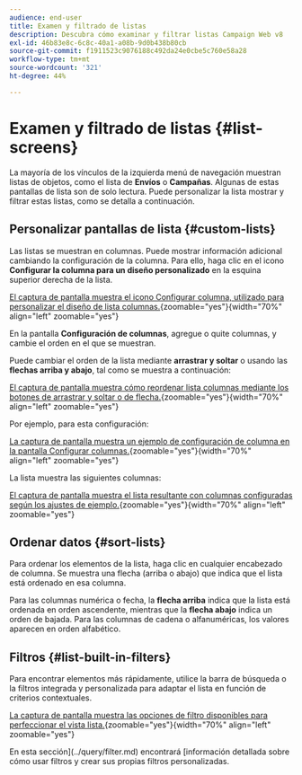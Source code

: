 ```yaml
---
audience: end-user
title: Examen y filtrado de listas
description: Descubra cómo examinar y filtrar listas Campaign Web v8
exl-id: 46b83e8c-6c8c-40a1-a08b-9d0b438b80cb
source-git-commit: f1911523c9076188c492da24e0cbe5c760e58a28
workflow-type: tm+mt
source-wordcount: '321'
ht-degree: 44%

---
```


# Examen y filtrado de listas {#list-screens}

La mayoría de los vínculos de la izquierda menú de navegación muestran listas de objetos, como el lista de **Envíos** o **Campañas**. Algunas de estas pantallas de lista son de solo lectura. Puede personalizar la lista mostrar y filtrar estas listas, como se detalla a continuación.

## Personalizar pantallas de lista {#custom-lists}

Las listas se muestran en columnas. Puede mostrar información adicional cambiando la configuración de la columna. Para ello, haga clic en el icono **Configurar la columna para un diseño personalizado** en la esquina superior derecha de la lista.

[El captura de pantalla muestra el icono Configurar columna, utilizado para personalizar el diseño de lista columnas.](assets/config-columns.png){zoomable="yes"}{width="70%" align="left" zoomable="yes"}

En la pantalla **Configuración de columnas**, agregue o quite columnas, y cambie el orden en el que se muestran.

Puede cambiar el orden de la lista mediante **arrastrar y soltar** o usando las **flechas arriba y abajo**, tal como se muestra a continuación:

[El captura de pantalla muestra cómo reordenar lista columnas mediante los botones de arrastrar y soltar o de flecha.](assets/list-reorder.png){zoomable="yes"}{width="70%" align="left" zoomable="yes"}

Por ejemplo, para esta configuración:

[La captura de pantalla muestra un ejemplo de configuración de columna en la pantalla Configurar columnas.](assets/columns.png){zoomable="yes"}{width="70%" align="left" zoomable="yes"}

La lista muestra las siguientes columnas:

[El captura de pantalla muestra el lista resultante con columnas configuradas según los ajustes de ejemplo.](assets/column-sample.png){zoomable="yes"}{width="70%" align="left" zoomable="yes"}

## Ordenar datos {#sort-lists}

Para ordenar los elementos de la lista, haga clic en cualquier encabezado de columna. Se muestra una flecha (arriba o abajo) que indica que el lista está ordenado en esa columna.

Para las columnas numérica o fecha, la **flecha arriba** indica que la lista está ordenada en orden ascendente, mientras que la **flecha abajo** indica un orden de bajada. Para las columnas de cadena o alfanuméricas, los valores aparecen en orden alfabético.

## Filtros {#list-built-in-filters}

Para encontrar elementos más rápidamente, utilice la barra de búsqueda o la filtros integrada y personalizada para adaptar el lista en función de criterios contextuales.

[La captura de pantalla muestra las opciones de filtro disponibles para perfeccionar el vista lista.](assets/filter.png){zoomable="yes"}{width="70%" align="left" zoomable="yes"}

En esta sección](../query/filter.md) encontrará [información detallada sobre cómo usar filtros y crear sus propias filtros personalizadas.

<!--
## Use advanced attributes {#adv-attributes}

>[!CONTEXTUALHELP]
>id="acw_attributepicker_advancedfields"
>title="Display advanced attributes"
>abstract="Only the most common attributes are displayed by default in the attribute list. Activate the **Display advanced attributes** toggle to see all available attributes for the current list in the left palette of the rule builder, such as nodes, groupings, 1-1 links, 1-N links."

>[!CONTEXTUALHELP]
>id="acw_rulebuilder_advancedfields"
>title="Rule builder advanced fields"
>abstract="Only the most common attributes are displayed by default in the attribute list. Activate the **Display advanced attributes** toggle to see all available attributes for the current list in the left palette of the rule builder, such as nodes, groupings, 1-1 links, 1-N links."

>[!CONTEXTUALHELP]
>id="acw_rulebuilder_properties_advanced"
>title="Rule builder advanced attributes"
>abstract="Only the most common attributes are displayed by default in the attribute list. Activate the **Display advanced attributes** toggle to see all available attributes for the current list in the left palette of the rule builder, such as nodes, groupings, 1-1 links, 1-N links."

Only the most common attributes are displayed by default in the attribute list and filter configuration screens. Attributes set as `advanced` attributes in the data schema are hidden from the configuration screens.

Activate the **Display advanced attributes** toggle to see all available attributes for the current list in the left palette of the rule builder, such as nodes, groupings, 1-1 links, 1-N links. The attribute list updates instantly.

[The screenshot shows the Display advanced attributes toggle used to reveal hidden attributes in the rule builder palette.](assets/adv-toggle.png){zoomable="yes"}{width="70%" align="left" zoomable="yes"}
-->